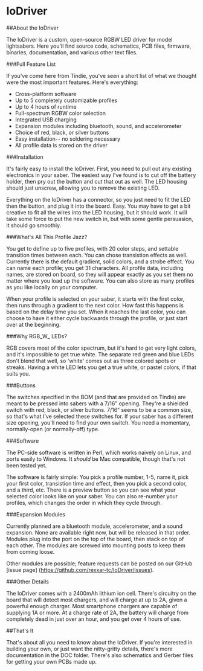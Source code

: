 ﻿IoDriver
========
##About the IoDriver

The IoDriver is a custom, open-source RGBW LED driver for model lightsabers. Here you'll find source code, schematics, PCB files, firmware, binaries, documentation, and various other text files.

###Full Feature List

If you've come here from Tindie, you've seen a short list of what we thought were the most important features. Here's everything:


- Cross-platform software
- Up to 5 completely customizable profiles
- Up to 4 hours of runtime
- Full-spectrum RGBW color selection
- Integrated USB charging
- Expansion modules including bluetooth, sound, and accelerometer
- Choice of red, black, or silver buttons
- Easy installation-- no soldering necessary
- All profile data is stored on the driver

###Installation

It's fairly easy to install the IoDriver. First, you need to pull out any existing electronics in your saber. The easiest way I've found is to cut off the battery holder, then pry out the button and cut that out as well. The LED housing should just unscrew, allowing you to remove the existing LED.

Everything on the IoDriver has a connector, so you just need to fit the LED then the button, and plug it into the board. Easy. You may have to get a bit creative to fit all the wires into the LED housing, but it should work. It will take some force to put the new switch in, but with some gentle persuasion, it should go smoothly.

###What's All This Profile Jazz?

You get to define up to five profiles, with 20 color steps, and settable transition times between each. You can chose transistion effects as well. Currently there is the default gradient, solid colors, and a strobe effect. You can name each profile; you get 31 characters. All profile data, including names, are stored on board, so they will appear exactly as you set them no matter where you load up the software. You can also store as many profiles as you like locally on your computer.

When your profile is selected on your saber, it starts with the first color, then runs through a gradient to the next color. How fast this happens is based on the delay time you set. When it reaches the last color, you can choose to have it either cycle backwards through the profile, or just start over at the beginning.

###Why RGB_W_ LEDs?

RGB covers most of the color spectrum, but it's hard to get very light colors, and it's impossible to get true white. The separate red green and blue LEDs don't blend that well, so 'white' comes out as three colored spots or streaks. Having a white LED lets you get a true white, or pastel colors, if that suits you.

###Buttons

The switches specified in the BOM (and that are provided on Tindie) are meant to be pressed into sabers with a 7/16” opening. They're a shielded switch with red, black, or silver buttons. 7/16” seems to be a common size, so that's what I've selected these switches for. If your saber has a different size opening, you'll need to find your own switch. You need a momentary, normally-open (or normally-off) type.

###Software

The PC-side software is written in Perl, which works naively on Linux, and ports easily to Windows. It *should* be Mac compatible, though that's not been tested yet.

The software is fairly simple: You pick a profile number, 1-5, name it, pick your first color, transistion time and effect, then you pick a second color, and a third, etc. There is a preview button so you can see what your selected color looks like on your saber. You can also re-number your profiles, which changes the order in which they cycle through.

###Expansion Modules

Currently planned are a bluetooth module, accelerometer, and a sound expansion. None are available right now, but will be released in that order. Modules plug into the port on the top of the board, then stack on top of each other. The modules are screwed into mounting posts to keep them from coming loose.

Other modules are possible; feature requests can be posted on our GitHub [issue page] (https://github.com/rexxar-tc/IoDriver/issues).

###Other Details

The IoDriver comes with a 2400mAh lithium ion cell. There's circuitry on the board that will detect most chargers, and will charge at up to 2A, given a powerful enough charger. Most smartphone chargers are capable of supplying 1A or more. At a charge rate of 2A, the battery will charge from completely dead in just over an hour, and you get over 4 hours of use.

##That's It

That's about all you need to know about the IoDriver. If you're interested in building your own, or just want the nitty-gritty details, there's more documentation in the DOC folder. There's also schematics and Gerber files for getting your own PCBs made up.
